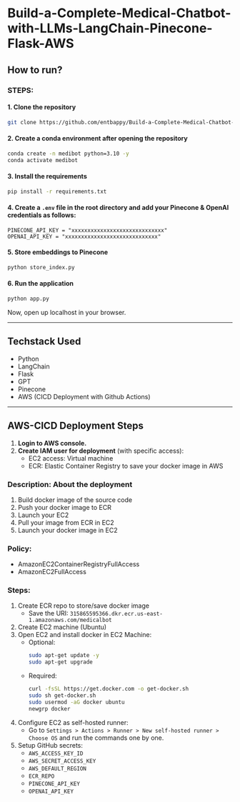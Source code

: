 # Build-a-Complete-Medical-Chatbot-with-LLMs-LangChain-Pinecone-Flask-AWS

## How to run?

### STEPS:

#### 1. Clone the repository
```bash
git clone https://github.com/entbappy/Build-a-Complete-Medical-Chatbot-with-LLMs-LangChain-Pinecone-Flask-AWS.git
```

#### 2. Create a conda environment after opening the repository
```bash
conda create -n medibot python=3.10 -y
conda activate medibot
```

#### 3. Install the requirements
```bash
pip install -r requirements.txt
```

#### 4. Create a `.env` file in the root directory and add your Pinecone & OpenAI credentials as follows:
```
PINECONE_API_KEY = "xxxxxxxxxxxxxxxxxxxxxxxxxxxxx"
OPENAI_API_KEY = "xxxxxxxxxxxxxxxxxxxxxxxxxxxxx"
```

#### 5. Store embeddings to Pinecone
```bash
python store_index.py
```

#### 6. Run the application
```bash
python app.py
```

Now, open up localhost in your browser.

---

## Techstack Used
- Python
- LangChain
- Flask
- GPT
- Pinecone
- AWS (CICD Deployment with Github Actions)

---

## AWS-CICD Deployment Steps

1. **Login to AWS console.**
2. **Create IAM user for deployment** (with specific access):
	- EC2 access: Virtual machine
	- ECR: Elastic Container Registry to save your docker image in AWS

### Description: About the deployment
1. Build docker image of the source code
2. Push your docker image to ECR
3. Launch your EC2
4. Pull your image from ECR in EC2
5. Launch your docker image in EC2

### Policy:
- AmazonEC2ContainerRegistryFullAccess
- AmazonEC2FullAccess

### Steps:
1. Create ECR repo to store/save docker image
	- Save the URI: `315865595366.dkr.ecr.us-east-1.amazonaws.com/medicalbot`
2. Create EC2 machine (Ubuntu)
3. Open EC2 and install docker in EC2 Machine:
	- Optional:
	  ```bash
	  sudo apt-get update -y
	  sudo apt-get upgrade
	  ```
	- Required:
	  ```bash
	  curl -fsSL https://get.docker.com -o get-docker.sh
	  sudo sh get-docker.sh
	  sudo usermod -aG docker ubuntu
	  newgrp docker
	  ```
4. Configure EC2 as self-hosted runner:
	- Go to `Settings > Actions > Runner > New self-hosted runner > Choose OS` and run the commands one by one.
5. Setup GitHub secrets:
	- `AWS_ACCESS_KEY_ID`
	- `AWS_SECRET_ACCESS_KEY`
	- `AWS_DEFAULT_REGION`
	- `ECR_REPO`
	- `PINECONE_API_KEY`
	- `OPENAI_API_KEY`


